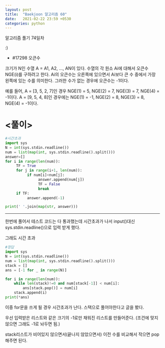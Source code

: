 ```yaml
---
layout: post
title:  "Baekjoon 알고리즘 60"
date:   2021-02-22 23:59 +0530
categories: python
---
```


알고리즘 풀기 74일차


:)

- #17298        오큰수

크기가 N인 수열 A = A1, A2, ..., AN이 있다. 수열의 각 원소 Ai에 대해서 오큰수 NGE(i)를 구하려고 한다. Ai의 오큰수는 오른쪽에 있으면서 Ai보다 큰 수 중에서 가장 왼쪽에 있는 수를 의미한다. 그러한 수가 없는 경우에 오큰수는 -1이다.

예를 들어, A = [3, 5, 2, 7]인 경우 NGE(1) = 5, NGE(2) = 7, NGE(3) = 7, NGE(4) = -1이다. 
A = [9, 5, 4, 8]인 경우에는 NGE(1) = -1, NGE(2) = 8, NGE(3) = 8, NGE(4) = -1이다.

# <풀이>

```python
#시간초과
import sys
N = int(sys.stdin.readline())
num = list(map(int, sys.stdin.readline().split()))
answer=[]
for i in range(len(num)):
     TF = True
     for j in range(i+1, len(num)):
          if num[i]<num[j]:
               answer.append(num[j])
               TF = False
               break
     if TF:
          answer.append(-1)

print(' '.join(map(str, answer)))

```

---

한번에 풀어서 테스트 코드는 다 통과했는데 시간초과가 나서 input()대신 sys.stdin.readline()으로 입력 받게 했다.

그래도 시간 초과

```python
#정답
import sys
N = int(sys.stdin.readline())
num = list(map(int, sys.stdin.readline().split()))
stack = []
ans = [-1 for _ in range(N)]

for i in range(len(num)):
    while len(stack)!=0 and num[stack[-1]] < num[i]:
        ans[stack.pop()] = num[i]
    stack.append(i)
print(*ans)

```

이중 for문을 쓰게 될 경우 시간초과가 난다. 스택으로 풀어야한다고 글을 봤다.

우선 입력받은 리스트와 같은 크기의 -1로만 채워진 리스트를 만들어준다. (조건에 맞지 않으면 그래도 -1로 놔두면 됨.)

stack리스트가 비어있지 않으면서(끝나지 않았으면서) 이전 수를 비교해서 작으면 pop해주면 된다.

